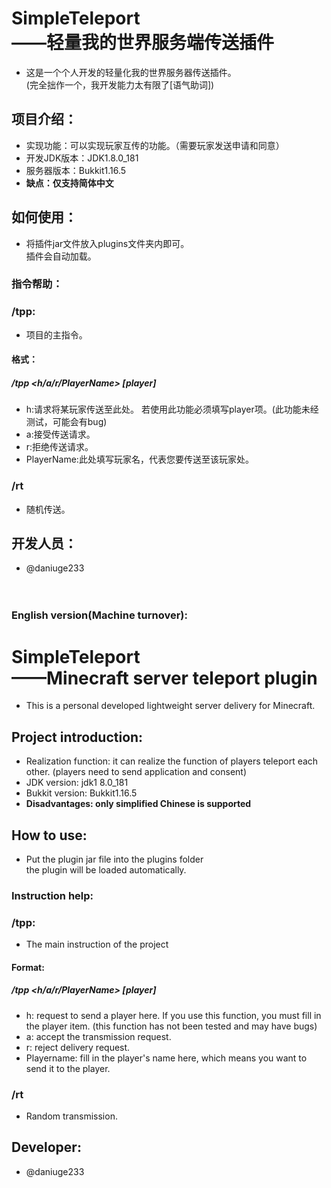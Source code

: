 # SimpleTeleport<br/>——轻量我的世界服务端传送插件

- 这是一个个人开发的轻量化我的世界服务器传送插件。<br/>(完全拙作一个，我开发能力太有限了[语气助词])
## 项目介绍：
- 实现功能：可以实现玩家互传的功能。（需要玩家发送申请和同意）
- 开发JDK版本：JDK1.8.0_181
- 服务器版本：Bukkit1.16.5
- __缺点：仅支持简体中文__
## 如何使用：
- 将插件jar文件放入plugins文件夹内即可。<br/>插件会自动加载。
### 指令帮助：</br>
### /tpp:
- 项目的主指令。<br/>
#### 格式：
##### /tpp <h/a/r/PlayerName> [player]<br/>
- h:请求将某玩家传送至此处。 若使用此功能必须填写player项。(此功能未经测试，可能会有bug)<br/>
- a:接受传送请求。<br/>
- r:拒绝传送请求。<br/>
- PlayerName:此处填写玩家名，代表您要传送至该玩家处。
### /rt
- 随机传送。<br/>
## 开发人员：
- @daniuge233
<br/><br/><br/>

### English version(Machine turnover):
# SimpleTeleport <br/> ——Minecraft server teleport plugin
- This is a personal developed lightweight server delivery for Minecraft.
## Project introduction:
- Realization function: it can realize the function of players teleport each other. (players need to send application and consent)
- JDK version: jdk1 8.0_181
- Bukkit version: Bukkit1.16.5
- __Disadvantages: only simplified Chinese is supported__
## How to use:
- Put the plugin jar file into the plugins folder<br/> the plugin will be loaded automatically.
### Instruction help:</br>
### /tpp:
- The main instruction of the project<br/>
#### Format:
##### /tpp <h/a/r/PlayerName> [player]
- h: request to send a player here. If you use this function, you must fill in the player item. (this function has not been tested and may have bugs)
- a: accept the transmission request.
- r: reject delivery request.
- Playername: fill in the player's name here, which means you want to send it to the player.

### /rt
- Random transmission.
## Developer:
- @daniuge233
